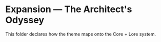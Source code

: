 # Expansion — The Architect's Odyssey
This folder declares how the theme maps onto the Core + Lore system.
